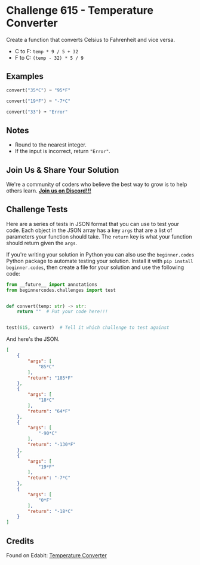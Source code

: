 # Challenge 615 - Temperature Converter

Create a function that converts Celsius to Fahrenheit and vice versa.

- C to F: `temp * 9 / 5 + 32`
- F to C: `(temp - 32) * 5 / 9`

## Examples
```python
convert("35*C") ➞ "95*F"

convert("19*F") ➞ "-7*C"

convert("33") ➞ "Error"
```
## Notes

- Round to the nearest integer.
- If the input is incorrect, return `"Error"`.

## Join Us & Share Your Solution

We're a community of coders who believe the best way to grow is to help others learn. **[Join us on Discord!!!](https://discord.gg/sfHykntuGy)**

## Challenge Tests

Here are a series of tests in JSON format that you can use to test your code. Each object in the JSON array has a key `args` that are a list of parameters your function should take. The `return` key is what your function should return given the `args`. 

If you're writing your solution in Python you can also use the `beginner.codes` Python package to automate testing your solution. Install it with `pip install beginner.codes`, then create a file for your solution and use the following code:
```python
from __future__ import annotations
from beginnercodes.challenges import test


def convert(temp: str) -> str:
    return ""  # Put your code here!!!


test(615, convert)  # Tell it which challenge to test against
```
And here's the JSON.
```json
[
    {
        "args": [
            "85*C"
        ],
        "return": "185*F"
    },
    {
        "args": [
            "18*C"
        ],
        "return": "64*F"
    },
    {
        "args": [
            "-90*C"
        ],
        "return": "-130*F"
    },
    {
        "args": [
            "19*F"
        ],
        "return": "-7*C"
    },
    {
        "args": [
            "0*F"
        ],
        "return": "-18*C"
    }
]
```
## Credits

Found on Edabit: [Temperature Converter](https://edabit.com/challenge/pSrCZFim6Y8HcS9Yc)
